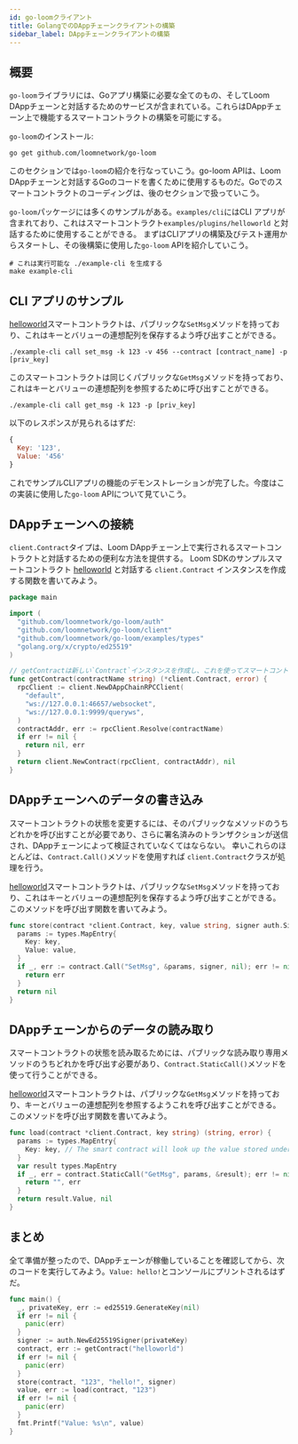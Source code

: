 ```yaml
---
id: go-loomクライアント
title: GolangでのDAppチェーンクライアントの構築
sidebar_label: DAppチェーンクライアントの構築
---
```

## 概要

`go-loom`ライブラリには、Goアプリ構築に必要な全てのもの、そしてLoom DAppチェーンと対話するためのサービスが含まれている。これらはDAppチェーン上で機能するスマートコントラクトの構築を可能にする。

`go-loom`のインストール:

```shell
go get github.com/loomnetwork/go-loom
```

このセクションでは`go-loom`の紹介を行なっていこう。go-loom APIは、Loom DAppチェーンと対話するGoのコードを書くために使用するものだ。Goでのスマートコントラクトのコーディングは、後のセクションで扱っていこう。

`go-loom`パッケージには多くのサンプルがある。`examples/cli`にはCLI アプリが含まれており、これはスマートコントラクト`examples/plugins/helloworld` と対話するために使用することができる。 まずはCLIアプリの構築及びテスト運用からスタートし、その後構築に使用した`go-loom` APIを紹介していこう。

```shell
# これは実行可能な ./example-cli を生成する
make example-cli
```

## CLI アプリのサンプル

[helloworld](https://github.com/loomnetwork/go-loom/blob/master/examples/plugins/helloworld/helloworld.go)スマートコントラクトは、パブリックな`SetMsg`メソッドを持っており、これはキーとバリューの連想配列を保存するよう呼び出すことができる。

```shell
./example-cli call set_msg -k 123 -v 456 --contract [contract_name] -p [priv_key]
```

このスマートコントラクトは同じくパブリックな`GetMsg`メソッドを持っており、これはキーとバリューの連想配列を参照するために呼び出すことができる。

```shell
./example-cli call get_msg -k 123 -p [priv_key]
```

以下のレスポンスが見られるはずだ:

```js
{
  Key: '123',
  Value: '456'
}
```

これでサンプルCLIアプリの機能のデモンストレーションが完了した。今度はこの実装に使用した`go-loom` APIについて見ていこう。

## DAppチェーンへの接続

`client.Contract`タイプは、Loom DAppチェーン上で実行されるスマートコントラクトと対話するための便利な方法を提供する。 Loom SDKのサンプルスマートコントラクト [helloworld](https://github.com/loomnetwork/go-loom/blob/master/examples/plugins/helloworld/helloworld.go) と対話する `client.Contract` インスタンスを作成する関数を書いてみよう。

```go
package main

import (
  "github.com/loomnetwork/go-loom/auth"
  "github.com/loomnetwork/go-loom/client"
  "github.com/loomnetwork/go-loom/examples/types"
  "golang.org/x/crypto/ed25519"
)

// getContractは新しい`Contract`インスタンスを作成し、これを使ってスマートコントラクトとの対話が行える。
func getContract(contractName string) (*client.Contract, error) {
  rpcClient := client.NewDAppChainRPCClient(
    "default",
    "ws://127.0.0.1:46657/websocket",
    "ws://127.0.0.1:9999/queryws",
  )
  contractAddr, err := rpcClient.Resolve(contractName)
  if err != nil {
    return nil, err
  }
  return client.NewContract(rpcClient, contractAddr), nil
}
```

## DAppチェーンへのデータの書き込み

スマートコントラクトの状態を変更するには、そのパブリックなメソッドのうちどれかを呼び出すことが必要であり、さらに署名済みのトランザクションが送信され、DAppチェーンによって検証されていなくてはならない。 幸いこれらのほとんどは、`Contract.Call()`メソッドを使用すれば `client.Contract`クラスが処理を行う。

[helloworld](https://github.com/loomnetwork/go-loom/blob/master/examples/plugins/helloworld/helloworld.go)スマートコントラクトは、パブリックな`SetMsg`メソッドを持っており、これはキーとバリューの連想配列を保存するよう呼び出すことができる。 このメソッドを呼び出す関数を書いてみよう。

```go
func store(contract *client.Contract, key, value string, signer auth.Signer) error {
  params := types.MapEntry{
    Key: key,
    Value: value,
  }
  if _, err := contract.Call("SetMsg", &params, signer, nil); err != nil {
    return err
  }
  return nil
}

```

## DAppチェーンからのデータの読み取り

スマートコントラクトの状態を読み取るためには、パブリックな読み取り専用メソッドのうちどれかを呼び出す必要があり、`Contract.StaticCall()`メソッドを使って行うことができる。

[helloworld](https://github.com/loomnetwork/go-loom/blob/master/examples/plugins/helloworld/helloworld.go)スマートコントラクトは、パブリックな`GetMsg`メソッドを持っており、キーとバリューの連想配列を参照するようこれを呼び出すことができる。 このメソッドを呼び出す関数を書いてみよう。

```go
func load(contract *client.Contract, key string) (string, error) {
  params := types.MapEntry{
    Key: key, // The smart contract will look up the value stored under this key.
  }
  var result types.MapEntry
  if _, err = contract.StaticCall("GetMsg", params, &result); err != nil {
    return "", err
  }
  return result.Value, nil
}
```

## まとめ

全て準備が整ったので、DAppチェーンが稼働していることを確認してから、次のコードを実行してみよう。`Value: hello!`とコンソールにプリントされるはずだ。

```go
func main() {
  _, privateKey, err := ed25519.GenerateKey(nil)
  if err != nil {
    panic(err)
  }
  signer := auth.NewEd25519Signer(privateKey)
  contract, err := getContract("helloworld")
  if err != nil {
    panic(err)
  }
  store(contract, "123", "hello!", signer)
  value, err := load(contract, "123")
  if err != nil {
    panic(err)
  }
  fmt.Printf("Value: %s\n", value)
}
```